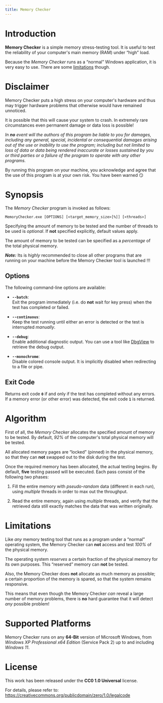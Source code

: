 ```yaml
---
title: Memory Checker
---
```



Introduction
============

**Memory Checker** is a simple memory stress-testing tool. It is useful to test the reliability of your computer's main memory (RAM) under “high” load.

Because the *Memory Checker* runs as a “normal” Windows application, it is very easy to use. There are some [limitations](#limitations) though.


Disclaimer
==========

Memory Checker puts a high stress on your computer's hardware and thus may trigger hardware problems that otherwise would have remained unnoticed.

It is possible that this will cause your system to crash. In extremely rare circumstances even permanent damage or data loss is possible!

*In **no** event will the authors of this program be liable to you for damages, including any general, special, incidental or consequential damages arising out of the use or inability to use the program; including but not limited to loss of data or data being rendered inaccurate or losses sustained by you or third parties or a failure of the program to operate with any other programs.*

By running this program on your machine, you acknowledge and agree that the use of this program is at your own risk. You have been warned &#128527;


Synopsis
========

The *Memory Checker* program is invoked as follows:

    MemoryChecker.exe [OPTIONS] [<target_memory_size>[%]] [<threads>]

Specifying the amount of memory to be tested and the number of threads to be used is *optional*. If **not** specified explicitly, default values apply.

The amount of memory to be tested can be specified as a *percentage* of the total physical memory.

***Note:*** Its is *highly* recommended to close all other programs that are running on your machine before the Memory Checker tool is launched !!!

Options
-------

The following command-line options are available:

- **`--batch`**:  
  Exit the program immediately (i.e. do **not** wait for key press) when the test has completed or failed.

- **`--continuous`**:  
  Keep the test running until either an error is detected or the test is interrupted *manually*.

- **`--debug`**:  
  Enable additional diagnostic output. You can use a tool like [DbgView](https://docs.microsoft.com/en-us/sysinternals/downloads/debugview) to retrieve the debug output.

- **`--monochrome`**:  
  Disable colored console output. It is implicitly disabled when redirecting to a file or pipe.

Exit Code
---------

Returns exit code **`0`** if and only if the test has completed without any errors. If a memory error (or other error) was detected, the exit code **`1`** is returned.


Algorithm
=========

First of all, the *Memory Checker* allocates the specified amount of memory to be tested. By default, *92%* of the computer's total physical memory will be tested.

All allocated memory pages are “locked” (pinned) in the physical memory, so that they can **not** swapped out to the disk during the test.

Once the required memory has been allocated, the actual testing begins. By default, **five** testing passed will be executed. Each pass consist of the following *two* phases:

1. Fill the entire memory with *pseudo-random* data (different in each run), using *multiple* threads in order to max out the throughput.

2. Read the entire memory, again using *multiple* threads, and verify that the retrieved data still exactly matches the data that was written originally.


Limitations
===========

Like *any* memory testing tool that runs as a program under a “normal” operating system, the Memory Checker can **not** access and test *100%* of the physical memory.

The operating system *reserves* a certain fraction of the physical memory for its own purposes. This “reserved” memory can **not** be tested.

Also, the Memory Checker does **not** allocate as much memory as possible; a certain proportion of the memory is spared, so that the system remains responsive.

This means that even though the Memory Checker *can* reveal a large number of memory problems, there is **no** hard guarantee that it will detect *any* possible problem!


Supported Platforms
===================

Memory Checker runs on any **64-Bit** version of Microsoft Windows, from *Windows XP Professional x64 Edition* (Service Pack 2) up to and including *Windows 11*.


License
=======

This work has been released under the **CC0 1.0 Universal** license.

For details, please refer to:  
<https://creativecommons.org/publicdomain/zero/1.0/legalcode>

